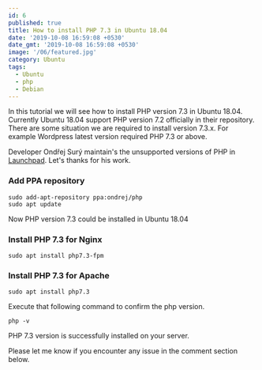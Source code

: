 ```yaml
---
id: 6
published: true
title: How to install PHP 7.3 in Ubuntu 18.04
date: '2019-10-08 16:59:08 +0530'
date_gmt: '2019-10-08 16:59:08 +0530'
image: '/06/featured.jpg'
category: Ubuntu
tags:
  - Ubuntu
  - php
  - Debian
---
```


<p><!-- wp:paragraph --></p>
<p>In this tutorial we will see how to install PHP version 7.3 in Ubuntu 18.04. Currently Ubuntu 18.04 support PHP version 7.2 officially in their repository. There are some situation we are required to install version 7.3.x. For example Wordpress latest version required PHP 7.3 or above. </p>
<p><!-- /wp:paragraph --></p>
<p><!-- wp:paragraph --></p>
<p>Developer Ondřej Sur&yacute; maintain's the unsupported versions of PHP in <a href="https://launchpad.net/~ondrej">Launchpad</a>. Let's thanks for his work.</p>
<p><!-- /wp:paragraph --></p>
<p><!-- wp:heading {"level":3} --></p>
<h3>Add PPA repository</h3>
<p><!-- /wp:heading --></p>
<p><!-- wp:paragraph --></p>
<p><code>sudo add-apt-repository ppa:ondrej/php<br>sudo apt update</code></p>
<p><!-- /wp:paragraph --></p>
<p><!-- wp:paragraph --></p>
<p>Now PHP version 7.3 could be installed in Ubuntu 18.04</p>
<p><!-- /wp:paragraph --></p>
<p><!-- wp:heading {"level":3} --></p>
<h3>Install PHP 7.3 for Nginx</h3>
<p><!-- /wp:heading --></p>
<p><!-- wp:paragraph --></p>
<p><code>sudo apt install php7.3-fpm</code></p>
<p><!-- /wp:paragraph --></p>
<p><!-- wp:heading {"level":3} --></p>
<h3>Install PHP 7.3 for Apache</h3>
<p><!-- /wp:heading --></p>
<p><!-- wp:paragraph --></p>
<p><code>sudo apt install php7.3</code></p>
<p><!-- /wp:paragraph --></p>
<p><!-- wp:paragraph --></p>
<p>Execute that following command to confirm the php version.</p>
<p><!-- /wp:paragraph --></p>
<p><!-- wp:paragraph --></p>
<p><code>php -v</code></p>
<p><!-- /wp:paragraph --></p>
<p><!-- wp:paragraph --></p>
<p>PHP 7.3 version is successfully installed on your server.</p>
<p><!-- /wp:paragraph --></p>
<p><!-- wp:paragraph --></p>
<p>Please let me know if you encounter any issue in the comment section below.</p>
<p><!-- /wp:paragraph --></p>
